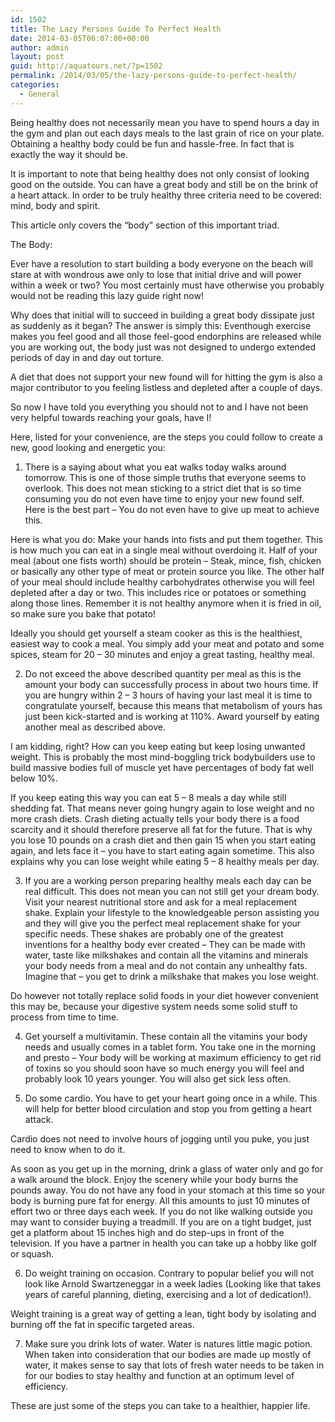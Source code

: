 ```yaml
---
id: 1502
title: The Lazy Persons Guide To Perfect Health
date: 2014-03-05T06:07:00+00:00
author: admin
layout: post
guid: http://aquatours.net/?p=1502
permalink: /2014/03/05/the-lazy-persons-guide-to-perfect-health/
categories:
  - General
---
```

Being healthy does not necessarily mean you have to spend hours a day in the gym and plan out each days meals to the last grain of rice on your plate. Obtaining a healthy body could be fun and hassle-free. In fact that is exactly the way it should be.

It is important to note that being healthy does not only consist of looking good on the outside. You can have a great body and still be on the brink of a heart attack. In order to be truly healthy three criteria need to be covered: mind, body and spirit.

This article only covers the “body” section of this important triad.

The Body:
  
Ever have a resolution to start building a body everyone on the beach will stare at with wondrous awe only to lose that initial drive and will power within a week or two? You most certainly must have otherwise you probably would not be reading this lazy guide right now!

Why does that initial will to succeed in building a great body dissipate just as suddenly as it began? The answer is simply this: Eventhough exercise makes you feel good and all those feel-good endorphins are released while you are working out, the body just was not designed to undergo extended periods of day in and day out torture.

A diet that does not support your new found will for hitting the gym is also a major contributor to you feeling listless and depleted after a couple of days.

So now I have told you everything you should not to and I have not been very helpful towards reaching your goals, have I!

Here, listed for your convenience, are the steps you could follow to create a new, good looking and energetic you:

1) There is a saying about what you eat walks today walks around tomorrow. This is one of those simple truths that everyone seems to overlook. This does not mean sticking to a strict diet that is so time consuming you do not even have time to enjoy your new found self. Here is the best part – You do not even have to give up meat to achieve this.

Here is what you do: Make your hands into fists and put them together. This is how much you can eat in a single meal without overdoing it. Half of your meal (about one fists worth) should be protein – Steak, mince, fish, chicken or basically any other type of meat or protein source you like. The other half of your meal should include healthy carbohydrates otherwise you will feel depleted after a day or two. This includes rice or potatoes or something along those lines. Remember it is not healthy anymore when it is fried in oil, so make sure you bake that potato!

Ideally you should get yourself a steam cooker as this is the healthiest, easiest way to cook a meal. You simply add your meat and potato and some spices, steam for 20 – 30 minutes and enjoy a great tasting, healthy meal.

2) Do not exceed the above described quantity per meal as this is the amount your body can successfully process in about two hours time. If you are hungry within 2 – 3 hours of having your last meal it is time to congratulate yourself, because this means that metabolism of yours has just been kick-started and is working at 110%. Award yourself by eating another meal as described above.

I am kidding, right? How can you keep eating but keep losing unwanted weight. This is probably the most mind-boggling trick bodybuilders use to build massive bodies full of muscle yet have percentages of body fat well below 10%.

If you keep eating this way you can eat 5 – 8 meals a day while still shedding fat. That means never going hungry again to lose weight and no more crash diets. Crash dieting actually tells your body there is a food scarcity and it should therefore preserve all fat for the future. That is why you lose 10 pounds on a crash diet and then gain 15 when you start eating again, and lets face it – you have to start eating again sometime. This also explains why you can lose weight while eating 5 – 8 healthy meals per day.

3) If you are a working person preparing healthy meals each day can be real difficult. This does not mean you can not still get your dream body. Visit your nearest nutritional store and ask for a meal replacement shake. Explain your lifestyle to the knowledgeable person assisting you and they will give you the perfect meal replacement shake for your specific needs. These shakes are probably one of the greatest inventions for a healthy body ever created – They can be made with water, taste like milkshakes and contain all the vitamins and minerals your body needs from a meal and do not contain any unhealthy fats. Imagine that – you get to drink a milkshake that makes you lose weight.
  
Do however not totally replace solid foods in your diet however convenient this may be, because your digestive system needs some solid stuff to process from time to time.

4) Get yourself a multivitamin. These contain all the vitamins your body needs and usually comes in a tablet form. You take one in the morning and presto – Your body will be working at maximum efficiency to get rid of toxins so you should soon have so much energy you will feel and probably look 10 years younger. You will also get sick less often.

5) Do some cardio. You have to get your heart going once in a while. This will help for better blood circulation and stop you from getting a heart attack.

Cardio does not need to involve hours of jogging until you puke, you just need to know when to do it.

As soon as you get up in the morning, drink a glass of water only and go for a walk around the block. Enjoy the scenery while your body burns the pounds away. You do not have any food in your stomach at this time so your body is burning pure fat for energy. All this amounts to just 10 minutes of effort two or three days each week. If you do not like walking outside you may want to consider buying a treadmill. If you are on a tight budget, just get a platform about 15 inches high and do step-ups in front of the television. If you have a partner in health you can take up a hobby like golf or squash.

6) Do weight training on occasion. Contrary to popular belief you will not look like Arnold Swartzeneggar in a week ladies (Looking like that takes years of careful planning, dieting, exercising and a lot of dedication!).

Weight training is a great way of getting a lean, tight body by isolating and burning off the fat in specific targeted areas.

7) Make sure you drink lots of water. Water is natures little magic potion. When taken into consideration that our bodies are made up mostly of water, it makes sense to say that lots of fresh water needs to be taken in for our bodies to stay healthy and function at an optimum level of efficiency.

These are just some of the steps you can take to a healthier, happier life.